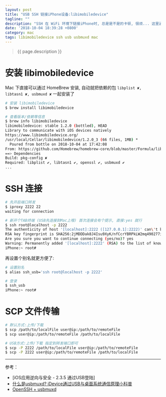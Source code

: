 ```yaml
---
layout: post
title: "USB SSH 链接iPhone设备:libimobiledevice"
tagline: ""
description: "SSH 在 WiFi 环境下链接iPhone时, 总是是不是的卡顿, 很烦... 这里通过 USB 端口转发的方式进行连接; 纵享丝滑, defu..."
date: '2018-10-04 18:39:28 +0800'
category: mac
tags: libimobiledevice ssh usb usbmuxd mac
---
```

> {{ page.description }}

# 安装 libimobiledevice
Mac 下直接可以通过 HomeBrew 安装, 自动就把依赖的包 `libplist ✘, libtasn1 ✘, usbmuxd ✘` 一起安装了
```bash
# 安装 libimobiledevice 
$ brew install libimobiledevice

# 查看版本/依赖等信息
$ brew info libimobiledevice
libimobiledevice: stable 1.2.0 (bottled), HEAD
Library to communicate with iOS devices natively
https://www.libimobiledevice.org/
/usr/local/Cellar/libimobiledevice/1.2.0_3 (66 files, 1MB) *
  Poured from bottle on 2018-10-04 at 17:42:08
From: https://github.com/Homebrew/homebrew-core/blob/master/Formula/libimobiledevice.rb
==> Dependencies
Build: pkg-config ✘
Required: libplist ✔, libtasn1 ✔, openssl ✔, usbmuxd ✔
...
```

# SSH 连接
```bash
# 先开启端口转发
$ iproxy 2222 22
waiting for connection

# 新开个TAB终端 (USB先连接到Mac上哦) 首次连接会有个提示, 直接:yes 就行
$ ssh root@localhost -p 2222
The authenticity of host '[localhost]:2222 ([127.0.0.1]:2222)' can\'t be established.
RSA key fingerprint is SHA256:2jMDDDak8J4Isu9XyK/nfCcrYBRPkLW2mq490277iks.
Are you sure you want to continue connecting (yes/no)? yes
Warning: Permanently added '[localhost]:2222' (RSA) to the list of known hosts.
iPhone:~ root#
```

再设置个别名就更方便了:
```bash
# 设置别名
$ alias ssh_usb='ssh root@localhost -p 2222'

# 登录
$ ssh_usb
iPhone:~ root#
```


# SCP 文件传输
```bash
# 默认方式:上传/下载
$ scp /path/to/localFile user@ip:/path/to/remoteFile
$ scp user@ip:/path/to/remoteFile /path/to/localFile 

# USB方式:上传/下载 指定到转发端口即可
$ scp -P 2222 /path/to/localFile user@ip:/path/to/remoteFile
$ scp -P 2222 user@ip:/path/to/remoteFile /path/to/localFile 
```

---
参考：
- [iOS应用逆向与安全 - 2.3.5 通过USB登陆]
- [什么是usbmuxd? iDevice通过USB与桌面系统通信原理小科普](http://bbs.iosre.com/t/usbmuxd-idevice-usb/1482)
- [OpenSSH + usbmuxd](https://www.jianshu.com/p/fd2773a8359f)

